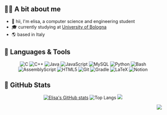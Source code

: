 ## 👩‍🎓 A bit about me

* 🌟 hii, I'm elisa, a computer science and engineering student <br/>
* 🎓 currently studying at [University of Bologna](https://www.unibo.it/en) <br/>
* 🌎 based in Italy

## 🚀 Languages & Tools
<div align="center">
  
![C](https://img.shields.io/badge/c-%2300599C.svg?style=for-the-badge&logo=c&logoColor=white) ![C++](https://img.shields.io/badge/c++-%2300599C.svg?style=for-the-badge&logo=c%2B%2B&logoColor=white) ![Java](https://img.shields.io/badge/java-%23ED8B00.svg?style=for-the-badge&logo=openjdk&logoColor=white) ![JavaScript](https://img.shields.io/badge/javascript-%23323330.svg?style=for-the-badge&logo=javascript&logoColor=%23F7DF1E) ![MySQL](https://img.shields.io/badge/mysql-4479A1.svg?style=for-the-badge&logo=mysql&logoColor=white) ![Python](https://img.shields.io/badge/python-3670A0?style=for-the-badge&logo=python&logoColor=ffdd54) ![Bash](https://camo.githubusercontent.com/9d96dd3fdeb6fe97dbf5c1c689c7f32d1eb7b62cb5ca06d2bc27e09cb6736982/68747470733a2f2f696d672e736869656c64732e696f2f62616467652f2d426173682d3445414132353f7374796c653d666f722d7468652d6261646765266c6f676f3d676e752d62617368266c6f676f436f6c6f723d7768697465) ![AssemblyScript](https://img.shields.io/badge/assembly%20script-%23000000.svg?style=for-the-badge&logo=assemblyscript&logoColor=white)  ![HTML5](https://img.shields.io/badge/html5-%23E34F26.svg?style=for-the-badge&logo=html5&logoColor=white) ![Git](https://img.shields.io/badge/git-%23F05033.svg?style=for-the-badge&logo=git&logoColor=white) ![Gradle](https://img.shields.io/badge/Gradle-02303A.svg?style=for-the-badge&logo=Gradle&logoColor=white) ![LaTeX](https://img.shields.io/badge/latex-%23008080.svg?style=for-the-badge&logo=latex&logoColor=white) ![Notion](https://img.shields.io/badge/Notion-%23000000.svg?style=for-the-badge&logo=notion&logoColor=white)

</div>

## 🧩 GitHub Stats
<div align="center">

[![Elisa's GitHub stats](https://github-readme-stats.vercel.app/api?username=elisayan&theme=transparent&hide_border=true)](https://github.com/anuraghazra/github-readme-stats)
![Top Langs](https://github-readme-stats.vercel.app/api/top-langs/?username=anuraghazra&layout=compact&theme=transparent&hide_border=true)
![](https://github-readme-streak-stats.herokuapp.com/?user=elisayan&theme=transparent&hide_border=true)

</div>

<div align="right">
  
[![](https://visitcount.itsvg.in/api?id=elisayan&icon=4&color=12)](https://visitcount.itsvg.in)

</div>
